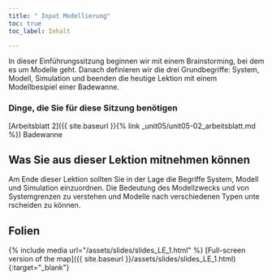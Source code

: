 ```yaml
---
title: " Input Modellierung"
toc: true
toc_label: Inhalt

---
```


In dieser Einführungssitzung beginnen wir mit einem Brainstorming, bei dem es um Modelle geht. Danach definieren wir die drei Grundbegriffe: System, Modell, Simulation und beenden die heutige Lektion mit einem Modellbesipiel einer Badewanne.
<!--more-->

### Dinge, die Sie für diese Sitzung benötigen

 
 [Arbeitsblatt 2]({{ site.baseurl }}{% link _unit05/unit05-02_arbeitsblatt.md %}) Badewanne

## Was Sie aus dieser Lektion mitnehmen können
Am Ende dieser Lektion sollten Sie in der Lage die Begriffe System, Modell und Simulation einzuordnen. Die Bedeutung des Modellzwecks und von Systemgrenzen zu verstehen und Modelle nach verschiedenen Typen unte rscheiden zu können.



## Folien

{% include media url="/assets/slides/slides_LE_1.html" %}
[Full-screen version of the map]({{ site.baseurl }}/assets/slides/slides_LE_1.html){:target="_blank"}